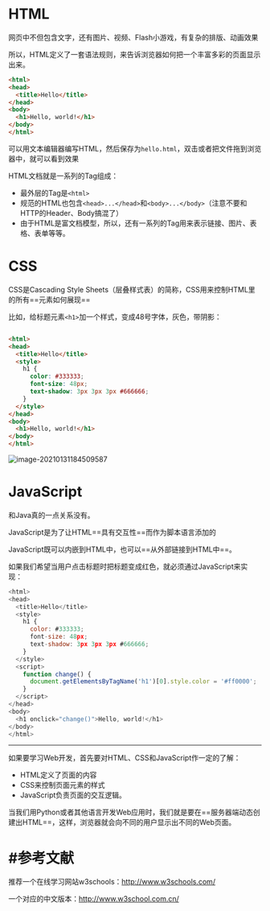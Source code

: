 # HTML

网页中不但包含文字，还有图片、视频、Flash小游戏，有复杂的排版、动画效果

所以，HTML定义了一套语法规则，来告诉浏览器如何把一个丰富多彩的页面显示出来。

```html
<html>
<head>
  <title>Hello</title>
</head>
<body>
  <h1>Hello, world!</h1>
</body>
</html>
```

可以用文本编辑器编写HTML，然后保存为`hello.html`，双击或者把文件拖到浏览器中，就可以看到效果



HTML文档就是一系列的Tag组成：

- 最外层的Tag是`<html>`
- 规范的HTML也包含`<head>...</head>`和`<body>...</body>`（注意不要和HTTP的Header、Body搞混了）
- 由于HTML是富文档模型，所以，还有一系列的Tag用来表示链接、图片、表格、表单等等。





# CSS

CSS是Cascading Style Sheets（层叠样式表）的简称，CSS用来控制HTML里的所有==元素如何展现==

比如，给标题元素`<h1>`加一个样式，变成48号字体，灰色，带阴影：

```html

<html>
<head>
  <title>Hello</title>
  <style>
    h1 {
      color: #333333;
      font-size: 48px;	
      text-shadow: 3px 3px 3px #666666;
    }
  </style>
</head>
<body>
  <h1>Hello, world!</h1>
</body>
</html>
```

![image-20210131184509587](https://cdn.jsdelivr.net/gh/DaiDuncan/PicUploader/img/20210131184509.png)





# JavaScript

和Java真的一点关系没有。

JavaScript是为了让HTML==具有交互性==而作为脚本语言添加的

JavaScript既可以内嵌到HTML中，也可以==从外部链接到HTML中==。

如果我们希望当用户点击标题时把标题变成红色，就必须通过JavaScript来实现：

```javascript
<html>
<head>
  <title>Hello</title>
  <style>
    h1 {
      color: #333333;
      font-size: 48px;
      text-shadow: 3px 3px 3px #666666;
    }
  </style>
  <script>
    function change() {
      document.getElementsByTagName('h1')[0].style.color = '#ff0000';
    }
  </script>
</head>
<body>
  <h1 onclick="change()">Hello, world!</h1>
</body>
</html>
```

---

如果要学习Web开发，首先要对HTML、CSS和JavaScript作一定的了解：

- HTML定义了页面的内容
- CSS来控制页面元素的样式
- JavaScript负责页面的交互逻辑。



当我们用Python或者其他语言开发Web应用时，我们就是要在==服务器端动态创建出HTML==，这样，浏览器就会向不同的用户显示出不同的Web页面。







# #参考文献

推荐一个在线学习网站w3schools：http://www.w3schools.com/

一个对应的中文版本：http://www.w3school.com.cn/

